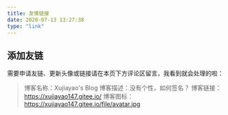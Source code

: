 ```yaml
---
title: 友情链接
date: 2020-07-13 13:27:38
type: "link"
---
```


## 添加友链

需要申请友链、更新头像或链接请在本页下方评论区留言，我看到就会处理的啦：

> 博客名称：Xujiayao\'s Blog
博客描述：没有个性，如何签名？
博客链接：https://xujiayao147.gitee.io/
博客图标：https://xujiayao147.gitee.io/file/avatar.jpg